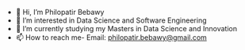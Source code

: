 - 👋 Hi, I’m Philopatir Bebawy
- 👀 I’m interested in Data Science and Software Engineering
- 🌱 I’m currently studying my Masters in Data Science and Innovation
- 📫 How to reach me- Email: philopatir.bebawy@gmail.com

<!---
PhilopatirBebawy/PhilopatirBebawy is a ✨ special ✨ repository because its `README.md` (this file) appears on your GitHub profile.
You can click the Preview link to take a look at your changes.
--->
